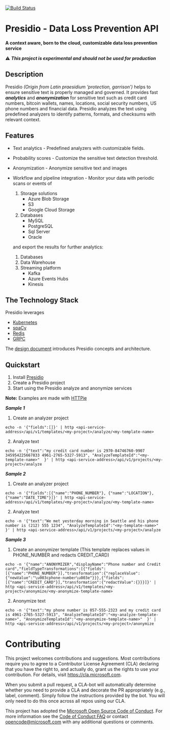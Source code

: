 [![Build Status](https://travis-ci.org/Microsoft/presidio.svg?branch=development)](https://travis-ci.org/Microsoft/presidio)


# Presidio - Data Loss Prevention API
**A context aware, born to the cloud, customizable data loss prevention service**

:warning: ***This project is experimental and should not be used for production***

## Description

Presidio *(Origin from Latin praesidium ‘protection, garrison’)* helps to ensure sensitive text is properly managed and governed. It provides fast ***analytics*** and ***anonymization*** for sensitive text such as credit card numbers, bitcoin wallets, names, locations, social security numbers, US phone numbers and financial data. 
Presidio analyzes the text using predefined analyzers to identify patterns, formats, and checksums with relevant context. 

## Features

* Text analytics - Predefined analyzers with customizable fields.
* Probability scores - Customize the sensitive text detection threshold.
* Anonymization - Anonymize sensitive text and images
* Workflow and pipeline integration -  Monitor your data with periodic scans or events of
  1. Storage solutions
      - Azure Blob Storage
      - S3
      - Google Cloud Storage
  2. Databases
      - MySQL
      - PostgreSQL
      - Sql Server
      - Oracle

  and export the results for further analytics:
  1. Databases
  2. Data Warehouse
  3. Streaming platform
      - Kafka
      - Azure Events Hubs
      - Kinesis


## The Technology Stack
Presidio leverages 

* [Kubernetes](https://kubernetes.io/)
* [spaCy](https://spacy.io/)
* [Redis](https://redis.io/)
* [GRPC](https://grpc.io)


The [design document](/docs/design.md) introduces Presidio concepts and architecture.

## Quickstart

1. Install [Presidio](docs/installation.md)
2. Create a Presidio project
3. Start using the Presidio analyze and anonymize services


**Note:** Examples are made with [HTTPie](https://httpie.org/)

***Sample 1***

1. Create an analyzer project
```
echo -n '{"fields":[]}' | http <api-service-address>/api/v1/templates/<my-project>/analyze/<my-template-name>
```

2. Analyze text
```
echo -n '{"text":"my credit card number is 2970-84746760-9907 345954225667833 4961-2765-5327-5913", "AnalyzeTemplateId":"<my-template-name>"  }' | http <api-service-address>/api/v1/projects/<my-project>/analyze
```

***Sample 2***

1. Create an analyzer project
```
echo -n '{"fields":[{"name":"PHONE_NUMBER"}, {"name":"LOCATION"}, {"name":"DATE_TIME"}]}' | http <api-service-address>/api/v1/templates/<my-project>/analyze/<my-template-name>
```

2. Analyze text
```
echo -n '{"text":"We met yesterday morning in Seattle and his phone number is (212) 555 1234", "AnalyzeTemplateId":"<my-template-name>"  }' | http <api-service-address>/api/v1/projects/<my-project>/analyze
```

***Sample 3***

1. Create an anonymizer template (This template replaces values in PHONE_NUMBER and redacts CREDIT_CARD)
```
echo -n '{"name":"ANONYMIZER","displayName":"Phone number and Credit card","fieldTypeTransformations":[{"fields":[{"name":"PHONE_NUMBER"}],"transformation":{"replaceValue":{"newValue":"\u003cphone-number\u003e"}}},{"fields":[{"name":"CREDIT_CARD"}],"transformation":{"redactValue":{}}}]}' | http <api-service-address>/api/v1/templates/<my-project>/anonymize/<my-anonymize-template-name>
```

2. Anonymize text
```
echo -n '{"text":"my phone number is 057-555-2323 and my credit card is 4961-2765-5327-5913", "AnalyzeTemplateId":"<my-analyze-template-name>", "AnonymizeTemplateId":"<my-anonymize-template-name>"  }' | http <api-service-address>/api/v1/projects/<my-project>/anonymize
```


# Contributing

This project welcomes contributions and suggestions.  Most contributions require you to agree to a
Contributor License Agreement (CLA) declaring that you have the right to, and actually do, grant us
the rights to use your contribution. For details, visit https://cla.microsoft.com.

When you submit a pull request, a CLA-bot will automatically determine whether you need to provide
a CLA and decorate the PR appropriately (e.g., label, comment). Simply follow the instructions
provided by the bot. You will only need to do this once across all repos using our CLA.

This project has adopted the [Microsoft Open Source Code of Conduct](https://opensource.microsoft.com/codeofconduct/).
For more information see the [Code of Conduct FAQ](https://opensource.microsoft.com/codeofconduct/faq/) or
contact [opencode@microsoft.com](mailto:opencode@microsoft.com) with any additional questions or comments.